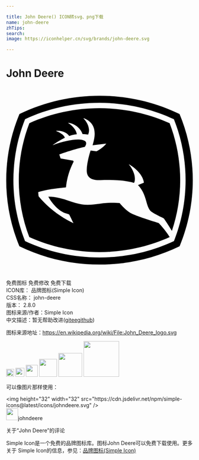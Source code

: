 ```yaml
---

title: John Deere() ICON转svg、png下载
name: john-deere
zhTips: 
search: 
image: https://iconhelper.cn/svg/brands/john-deere.svg

---
```


# John Deere  <small style="font-size: 60%;font-weight: 100"></small>

<div id="svg" class="svg-wrap">
<svg role="img" viewBox="0 0 24 24" xmlns="http://www.w3.org/2000/svg"><title>John Deere icon</title><path d="M11.9985 1.1609c-3.457.0002-6.9828.7454-10.2957 2.3475C.5331 6.3093 0 9.1929 0 12.0069c0 2.806.5258 5.6572 1.6956 8.4841 3.3292 1.61 6.8415 2.3481 10.3041 2.3481 3.4644 0 6.9774-.738 10.3029-2.348C23.4723 17.6637 24 14.8127 24 12.0068c0-2.814-.5345-5.6976-1.7034-8.4985-3.3123-1.602-6.8372-2.3473-10.2969-2.3475h-.0006zm0 .916c3.4185 0 6.6966.7568 9.5728 2.1054.9712 2.4297 1.5026 5.0671 1.5026 7.8246 0 2.7508-.5279 5.3856-1.496 7.8096-2.8779 1.3506-6.1578 2.1073-9.5794 2.1073-3.4197 0-6.6996-.7567-9.5775-2.1073-.967-2.424-1.4967-5.0586-1.4967-7.8096 0-2.7574.5304-5.3947 1.502-7.8246 2.8783-1.3487 6.155-2.1055 9.5722-2.1055zm-.0006.687c-3.1279 0-6.2393.6677-9.0219 1.9239-.8997 2.3398-1.3586 4.7996-1.3586 7.319 0 2.5135.4581 4.968 1.3532 7.3066 2.783 1.258 5.8979 1.9227 9.0273 1.9227 3.131 0 6.2453-.6647 9.0279-1.9227l.0041-.003-.0006-.0006c-.6049-.9957-1.4173-1.7997-1.4261-1.8073-.01-.005-.1691-.0544-.1691-.0544-1.7246-.53-2.8551-.9283-3.3548-1.1872-.6876-.3571-1.41-1.2241-1.4895-1.3216-.8061-.0608-1.4729-.0478-2.1145.0299l-.4087.0531c-.7793.1006-1.584.2073-2.3726.0807-.525-.086-1.0346-.2537-1.5749-.4296-.8324-.2726-1.685-.5524-2.6594-.5509H5.421l.0167.0347c.2214.4306 1.0958 1.7369 2.191 2.096.2416.058.4165.1223.4923.1816 0 .0026.4192.8556.5335 1.0862-.6814-.3094-2.789-1.3813-4.4894-3.4504v-.003c0-.0276-.044-.43-.0532-.518 1.0126-.3778 3.2927-.597 3.5496-.6214l.0186-.0018.0083-.0203c.1361-1.1996.4201-2.1597.9524-3.2109.0153-.0317.0245-.0608.0245-.086a.1175.1175 0 0 0-.0132-.052c-.0298-.0566-.1026-.0675-.1057-.0675L6.9946 9.219a222.297 222.297 0 0 0-.1678-.5126c1.1184-.416 2.4974-.8055 3.2867-.9769.1334-.213.1708-.3286.1708-.4678 0-.1181-.0569-.219-.1708-.2963-.5595-.3794-2.3215-.1508-4.104.533-.004-.0073-.0037-.0092-.009-.0168.3701-.2769 1.0317-.688 1.5223-.916l.0191-.0107-.006-.0185c-.133-.4509-1.0038-.796-1.1017-.8311.002-.0153.0039-.0252.0054-.037.8852-.0605 1.4727.3536 1.652.6488l.009.0143.0173-.0053c.1136-.0367.5135-.1639.9464-.2151l.0257-.0012-.0072-.0263c-.1422-.7583-.8658-1.2647-1.1125-1.4172.007-.0123.0093-.017.0162-.0257.8546.0661 1.6439.8023 1.8217 1.4244l.0047.0167.018.0018c.2294.008.5074.0332.6936.0645l.0192.0036.0071-.0161a1.3133 1.3133 0 0 0 .1034-.5174c0-.5602-.3164-1.1606-.7056-1.5403.0076-.0107.011-.0207.0209-.0299 1.1227.426 1.4082 1.2351 1.4082 1.9884 0 .5273-.1398 1.0297-.23 1.3497l-.0376.1326 1.7649-.2133c-.1682.213-.5309.5922-1.2547.9918 0-.0038-.7462-.095-.7462-.095l-.0192-.003-.0065.0192c-.0501.154-.487 1.5335-.4894 2.5476 0 .376.1068.6676.3167.8687.374.3599.9933.3801 1.4262.3633 1.8404-.0673 3.2765.0457 4.2731.3406l.0592.0161.009-.0137c.0619-.0953.1105-.272.1105-.5061 0-.4443-.1781-1.1067-.7762-1.8558.0065-.0053.0067-.0092.0144-.0149.099.0547 1.7136.9716 1.9292 2.3558-.0378.0146-.7737.315-.7737.315l.0239.0238c.6822.7143.9176 1.5776 1.1065 2.2686.1503.5476.3298.897.5676 1.1024.2757.2378 1.32.7366 1.6335.883.2607.3705.7092 1.0643 1.0343 1.6019a20.315 20.315 0 0 0 1.067-6.5077c0-2.5195-.46-4.9795-1.3586-7.3191-2.7818-1.2561-5.896-1.9239-9.0237-1.9239Z"/></svg>
</div>
<detail full-name='john-deere'></detail>

<div class="detail-page">
<p>
<span><span class="badge-success badge">免费图标</span> <span class="badge-success badge">免费修改</span>  <span class="badge-success badge">免费下载</span> </span>
<br/>
<span>
ICON库：
<span class="badge-secondary badge">品牌图标(Simple Icon)</span> 
</span>
<br/>
<span>
CSS名称：
<span class="badge-secondary badge">john-deere</span> 
</span>

<br/>
<span>
版本：
<span class="badge-secondary badge">2.8.0</span> 
</span>
<br/>
<span>图标来源/作者：<span class="badge-light badge">Simple Icon</span></span> 
<br/>
<span class="zh-detail">中文描述：暂无<span class="help-link"><span>帮助改进</span>(<a href="https://gitee.com/liuwave/icon-helper/edit/master/json/brands/john-deere.json" target="_blank" rel="noopener noreferrer">gitee</a><a href="https://github.com/liuwave/icon-helper/edit/master/json/brands/john-deere.json" target="_blank" rel="noopener noreferrer">github</a></span>)</span><br/>
</p>
</div><div class="description description alert alert-light"><p>图标来源地址：<a href="https://en.wikipedia.org/wiki/File:John_Deere_logo.svg" target="_blank" rel="noopener noreferrer">https://en.wikipedia.org/wiki/File:John_Deere_logo.svg</a></p></div>
<div class="alert alert-dark">
<img height="21" width="21" src="https://cdn.jsdelivr.net/npm/simple-icons@latest/icons/johndeere.svg" />
<img height="24" width="24" src="https://cdn.jsdelivr.net/npm/simple-icons@latest/icons/johndeere.svg" />
<img height="32" width="32" src="https://cdn.jsdelivr.net/npm/simple-icons@latest/icons/johndeere.svg" />
<img height="48" width="48" src="https://cdn.jsdelivr.net/npm/simple-icons@latest/icons/johndeere.svg" />
<img height="64" width="64" src="https://cdn.jsdelivr.net/npm/simple-icons@latest/icons/johndeere.svg" />
<img height="96" width="96" src="https://cdn.jsdelivr.net/npm/simple-icons@latest/icons/johndeere.svg" />

</div>
<div>
  <p>可以像图片那样使用：    
  </p>
  <div class="alert alert-primary" style="font-size: 14px">
    &lt;img height="32" width="32" src="https://cdn.jsdelivr.net/npm/simple-icons@latest/icons/johndeere.svg" /&gt;
    <copy-btn content='<img height="32" width="32" src="https://cdn.jsdelivr.net/npm/simple-icons@latest/icons/johndeere.svg" />'></copy-btn>
  </div>
  <div class="alert alert-secondary">
    <img height="32" width="32" src="https://cdn.jsdelivr.net/npm/simple-icons@latest/icons/johndeere.svg" />johndeere
    <copy-btn content="johndeere" btn-title="复制图标名称"></copy-btn>
  </div>
</div>

<Vssue title="关于“John Deere”的评论" >关于“John Deere”的评论</Vssue>


<div><p>Simple Icon是一个免费的品牌图标库。图标John Deere可以免费下载使用。更多关于  Simple Icon的信息，参见：<a target="_blank" href="https://iconhelper.cn/brands.html">品牌图标(Simple Icon)</a>
</p></div>
